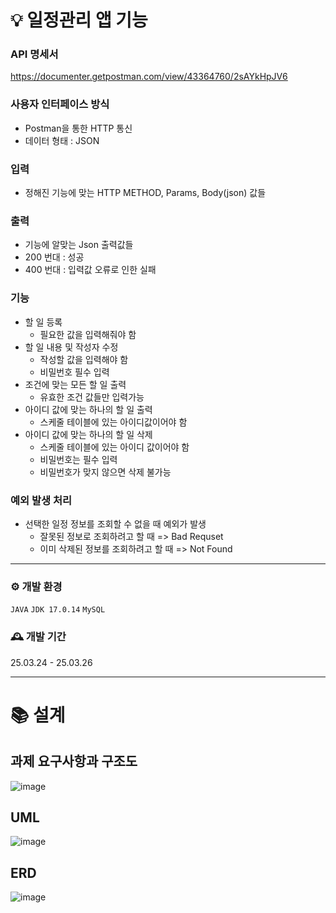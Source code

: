 # 💡 일정관리 앱 기능
  ### API 명세서 
  https://documenter.getpostman.com/view/43364760/2sAYkHpJV6
  
  ### 사용자 인터페이스 방식
   - Postman을 통한 HTTP 통신
   - 데이터 형태 : JSON
     
  ### 입력
   - 정해진 기능에 맞는 HTTP METHOD, Params, Body(json) 값들

  ### 출력
  - 기능에 알맞는 Json 출력값들
  - 200 번대 : 성공
  - 400 번대 : 입력값 오류로 인한 실패

  ### 기능
  - 할 일 등록
      - 필요한 값을 입력해줘야 함
  - 할 일 내용 및 작성자 수정
      - 작성할 값을 입력해야 함
      - 비밀번호 필수 입력
  - 조건에 맞는 모든 할 일 출력
      - 유효한 조건 값들만 입력가능
  - 아이디 값에 맞는 하나의 할 일 출력
      - 스케줄 테이블에 있는 아이디값이어야 함
  - 아이디 값에 맞는 하나의 할 일 삭제
      - 스케줄 테이블에 있는 아이디 값이어야 함
      - 비밀번호는 필수 입력
      - 비밀번호가 맞지 않으면 삭제 불가능

  ### 예외 발생 처리
  - 선택한 일정 정보를 조회할 수 없을 때 예외가 발생
      - 잘못된 정보로 조회하려고 할 때 => Bad Requset
      - 이미 삭제된 정보를 조회하려고 할 때 => Not Found
---

### ⚙️ 개발 환경
`JAVA`
`JDK 17.0.14`
`MySQL`

### 🕰️ 개발 기간
25.03.24 - 25.03.26

---

# 📚 설계
## 과제 요구사항과 구조도
![image](https://github.com/user-attachments/assets/a8f65f33-eae4-42c1-96a4-8e95b9cd1a87)




## UML
![image](https://github.com/user-attachments/assets/a559eb07-ed6a-4031-bb34-6b9712a4e0c7)



## ERD 
![image](https://github.com/user-attachments/assets/81c75ba6-ab42-46b3-895c-684ad7301cd3)



